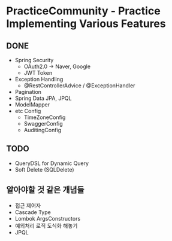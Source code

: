 # PracticeCommunity - Practice Implementing Various Features

## DONE
- Spring Security
  - OAuth2.0 -> Naver, Google
  - JWT Token
- Exception Handling
  - @RestControllerAdvice / @ExceptionHandler
- Pagination
- Spring Data JPA, JPQL
- ModelMapper
- etc Config
  - TimeZoneConfig
  - SwaggerConfig
  - AuditingConfig

## TODO
- QueryDSL for Dynamic Query
- Soft Delete (SQLDelete)

## 알아야할 것 같은 개념들
- 접근 제어자
- Cascade Type
- Lombok ArgsConstructors
- 예외처리 로직 도식화 해놓기
- JPQL
